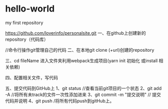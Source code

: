 # hello-world
my first repository



https://github.com/loverinfo/personalsite.git
一、在github上创建新的repository（代码库）  

//命令行操作git管理自己的代码
二、在本地git clone (+url)创建的repository

三、cd fileName  进入文件夹利用webpack生成项目(yarn init 初始化 或install 相关依赖)

四、配置相关文件，写代码

五、提交代码到GitHub上
1、git status  //查看当前git项目的一个状态
2、git add -A //将所有未track的文件一次性添加进来
3、git commit -m "提交说明" // 提交代码并说明
4、git push /将所有代码push到gitHub上。
